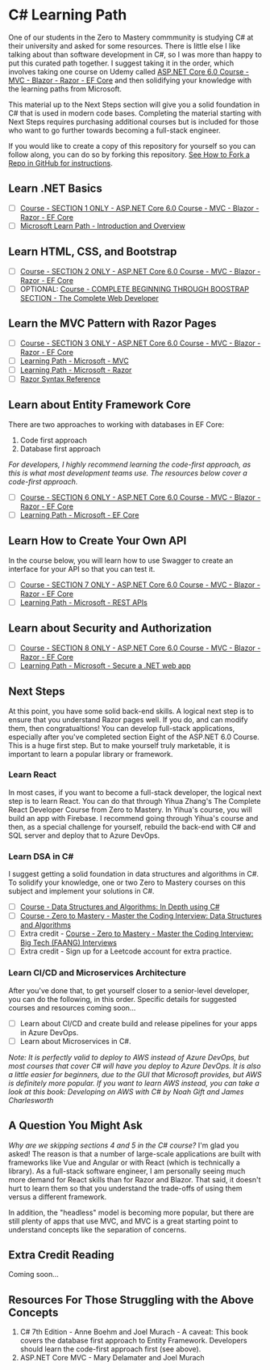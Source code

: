 # C# Learning Path
One of our students in the Zero to Mastery commmunity is studying C# at their university and asked for some resources. There is little else I like talking about than software development in C#, so I was more than happy to put this curated path together. I suggest taking it in the order, which involves taking one course on Udemy called [ASP.NET Core 6.0 Course - MVC - Blazor - Razor - EF Core](https://www.udemy.com/course/aspnet-6-course/) and then solidifying your knowledge with the learning paths from Microsoft.

This material up to the Next Steps section will give you a solid foundation in C# that is used in modern code bases. Completing the material starting with Next Steps requires purchasing additional courses but is included for those who want to go further towards becoming a full-stack engineer.

If you would like to create a copy of this repository for yourself so you can follow along, you can do so by forking this repository. [See How to Fork a Repo in GitHub for instructions](https://www.freecodecamp.org/news/how-to-fork-a-github-repository/).

## Learn .NET Basics
- [ ] [Course - SECTION 1 ONLY - ASP.NET Core 6.0 Course - MVC - Blazor - Razor - EF Core](https://www.udemy.com/course/aspnet-6-course/)
- [ ] [Microsoft Learn Path - Introduction and Overview](https://learn.microsoft.com/en-us/dotnet/core/introduction)

## Learn HTML, CSS, and Bootstrap
- [ ] [Course - SECTION 2 ONLY - ASP.NET Core 6.0 Course - MVC - Blazor - Razor - EF Core](https://www.udemy.com/course/aspnet-6-course/)
- [ ] OPTIONAL: [Course - COMPLETE BEGINNING THROUGH BOOSTRAP SECTION - The Complete Web Developer](https://www.udemy.com/course/the-complete-web-developer-zero-to-mastery/)

## Learn the MVC Pattern with Razor Pages
- [ ] [Course - SECTION 3 ONLY - ASP.NET Core 6.0 Course - MVC - Blazor - Razor - EF Core](https://www.udemy.com/course/aspnet-6-course/)
- [ ] [Learning Path - Microsoft - MVC](https://learn.microsoft.com/en-us/aspnet/core/tutorials/first-mvc-app/start-mvc?view=aspnetcore-6.0&tabs=visual-studio)
- [ ] [Learning Path - Microsoft - Razor](https://learn.microsoft.com/en-us/aspnet/core/tutorials/razor-pages/?view=aspnetcore-6.0)
- [ ] [Razor Syntax Reference](https://learn.microsoft.com/en-us/aspnet/core/mvc/views/razor?view=aspnetcore-6.0)

## Learn about Entity Framework Core
There are two approaches to working with databases in EF Core:
1. Code first approach
2. Database first approach

*For developers, I highly recommend learning the code-first approach, as this is what most development teams use. The resources below cover a code-first approach.*

- [ ] [Course - SECTION 6 ONLY - ASP.NET Core 6.0 Course - MVC - Blazor - Razor - EF Core](https://www.udemy.com/course/aspnet-6-course/)
- [ ] [Learning Path - Microsoft - EF Core](https://learn.microsoft.com/en-us/training/modules/persist-data-ef-core/)

## Learn How to Create Your Own API
In the course below, you will learn how to use Swagger to create an interface for your API so that you can test it.

- [ ] [Course - SECTION 7 ONLY - ASP.NET Core 6.0 Course - MVC - Blazor - Razor - EF Core](https://www.udemy.com/course/aspnet-6-course/)
- [ ] [Learning Path - Microsoft - REST APIs](https://learn.microsoft.com/en-us/training/modules/build-web-api-aspnet-core/)

## Learn about Security and Authorization

- [ ] [Course - SECTION 8 ONLY - ASP.NET Core 6.0 Course - MVC - Blazor - Razor - EF Core](https://www.udemy.com/course/aspnet-6-course/)
- [ ] [Learning Path - Microsoft - Secure a .NET web app](https://learn.microsoft.com/en-us/training/modules/secure-aspnet-core-identity/)

## Next Steps
At this point, you have some solid back-end skills. A logical next step is to ensure that you understand Razor pages well. If you do, and can modify them, then congratualtions! You can develop full-stack applications, especially after you've completed section Eight of the ASP.NET 6.0 Course. This is a huge first step. But to make yourself truly marketable, it is important to learn a popular library or framework.

### Learn React
In most cases, if you want to become a full-stack developer, the logical next step is to learn React. You can do that through Yihua Zhang's The Complete React Developer Course from Zero to Mastery. In Yihua's course, you will build an app with Firebase. I recommend going through Yihua's course and then, as a special challenge for yourself, rebuild the back-end with C# and SQL server and deploy that to Azure DevOps.

### Learn DSA in C#
I suggest getting a solid foundation in data structures and algorithms in C#. To solidify your knowledge, one or two Zero to Mastery courses on this subject and implement your solutions in C#.

- [ ] [Course - Data Structures and Algorithms: In Depth using C#](https://www.udemy.com/course/data-structures-and-algorithms-in-depth-using-c-sharp/?src=sac&kw=c%23+data+str)
- [ ] [Course - Zero to Mastery - Master the Coding Interview: Data Structures and Algorithms](https://www.udemy.com/course/master-the-coding-interview-data-structures-algorithms/)
- [ ] Extra credit - [Course - Zero to Mastery - Master the Coding Interview: Big Tech (FAANG) Interviews](https://www.udemy.com/course/master-the-coding-interview-big-tech-faang-interviews/)
- [ ] Extra credit - Sign up for a Leetcode account for extra practice.

### Learn CI/CD and Microservices Architecture
After you've done that, to get yourself closer to a senior-level developer, you can do the following, in this order. Specific details for suggested courses and resources coming soon...
- [ ] Learn about CI/CD and create build and release pipelines for your apps in Azure DevOps.
- [ ] Learn about Microservices in C#.

*Note: It is perfectly valid to deploy to AWS instead of Azure DevOps, but most courses that cover C# will have you deploy to Azure DevOps. It is also a little easier for beginners, due to the GUI that Microsoft provides, but AWS is definitely more popular. If you want to learn AWS instead, you can take a look at this book: Developing on AWS with C# by Noah Gift and James Charlesworth*

## A Question You Might Ask
*Why are we skipping sections 4 and 5 in the C# course?* I'm glad you asked! The reason is that a number of large-scale applications are built with frameworks like Vue and Angular or with React (which is technically a library). As a full-stack software engineer, I am personally seeing much more demand for React skills than for Razor and Blazor. That said, it doesn't hurt to learn them so that you understand the trade-offs of using them versus a different framework.

In addition, the "headless" model is becoming more popular, but there are still plenty of apps that use MVC, and MVC is a great starting point to understand concepts like the separation of concerns.

## Extra Credit Reading
Coming soon...

## Resources For Those Struggling with the Above Concepts
1. C# 7th Edition - Anne Boehm and Joel Murach - A caveat: This book covers the database first approach to Entity Framework. Developers should learn the code-first approach first (see above).
2. ASP.NET Core MVC - Mary Delamater and Joel Murach
